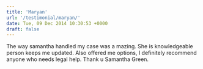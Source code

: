 ```yaml
---
title: 'Maryan'
url: '/testimonial/maryan/'
date: Tue, 09 Dec 2014 10:30:53 +0000
draft: false
---
```


The way samantha handled my case was a mazing. She is knowledgeable person keeps me updated. Also offered me options, I definitely recommend anyone who needs legal help. Thank u Samantha Green.